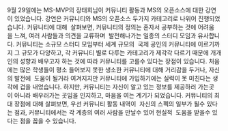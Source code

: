 
9월 29일에는 MS-MVP의 장태희님이 커뮤니티 활동과 MS의 오픈소스에 대한 강연이 있었습니다. 
강연은 커뮤니티와 MS의 오픈소스 두가지 카테고리로 나위어 진행되었습니다. 커뮤니티에 대해 
살펴보면, 커뮤니티의 정의는 혼자서 공부하는 것에 어려움을 느껴, 여러 사람들과 의견을 교류하며 
발전해나가는 일종의 스터디 모임과 유사합니다. 커뮤니티는 소규모 스터디 모임부터 세계 규모의 
국제 공인의 커뮤니티에 이르기까지 그 규모가 다양하고, 각 커뮤니티 별로 다루는 카테고리가 제각각
다르기 때문에 개개인의 성향과 배우고자 하는 것에 따라 커뮤니티를 고를수 있다는 장점이 있습니다. 
처음에는 많은 학생들이 평소 들어보지 못한 생소한 커뮤니티에 대해 거리감을 두거나, 자신의 발전에 
도움이 될거라 여겨지지만 커뮤니티에 가입하기에는 실력이 못 미친다는 생각에 겁을 내었습니다. 
하지만, 커뮤니티는 자신이 알고 있는 정보를 제공하러 가는곳이 아니라 배우러가는 곳임을 인지하고, 
마음을 여는 계기가 되었습니다. 커뮤니티의 최대 장점에 대해 살펴보면, 우선 커뮤니티 활동 내역이 
자신의 스펙의 일부가 될수 있다는 점과, 커뮤니티에서는 각 계층의 여러 사람을 만날수 있어 현실적 
도움을 받을수 있다는 점을 꼽을 수 있습니다. 



